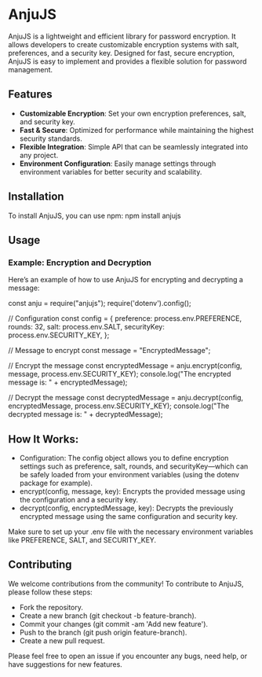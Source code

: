 # AnjuJS

AnjuJS is a lightweight and efficient library for password encryption. It allows developers to create customizable encryption systems with salt, preferences, and a security key. Designed for fast, secure encryption, AnjuJS is easy to implement and provides a flexible solution for password management.

## Features

- **Customizable Encryption**: Set your own encryption preferences, salt, and security key.
- **Fast & Secure**: Optimized for performance while maintaining the highest security standards.
- **Flexible Integration**: Simple API that can be seamlessly integrated into any project.
- **Environment Configuration**: Easily manage settings through environment variables for better security and scalability.

## Installation

To install AnjuJS, you can use npm:
npm install anjujs

## Usage
### Example: Encryption and Decryption
Here’s an example of how to use AnjuJS for encrypting and decrypting a message:

const anju = require("anjujs");
require('dotenv').config();

// Configuration
const config = {
  preference: process.env.PREFERENCE,
  rounds: 32,
  salt: process.env.SALT,
  securityKey: process.env.SECURITY_KEY,
};

// Message to encrypt
const message = "EncryptedMessage";

// Encrypt the message
const encryptedMessage = anju.encrypt(config, message, process.env.SECURITY_KEY);
console.log("The encrypted message is: " + encryptedMessage);

// Decrypt the message
const decryptedMessage = anju.decrypt(config, encryptedMessage, process.env.SECURITY_KEY);
console.log("The decrypted message is: " + decryptedMessage);

## How It Works:
- Configuration: The config object allows you to define encryption settings such as preference, salt, rounds, and securityKey—which can be safely loaded from your environment variables (using the dotenv package for example).
- encrypt(config, message, key): Encrypts the provided message using the configuration and a security key.
- decrypt(config, encryptedMessage, key): Decrypts the previously encrypted message using the same configuration and security key.

Make sure to set up your .env file with the necessary environment variables like PREFERENCE, SALT, and SECURITY_KEY.

## Contributing
We welcome contributions from the community! To contribute to AnjuJS, please follow these steps:

- Fork the repository.
- Create a new branch (git checkout -b feature-branch).
- Commit your changes (git commit -am 'Add new feature').
- Push to the branch (git push origin feature-branch).
- Create a new pull request.

Please feel free to open an issue if you encounter any bugs, need help, or have suggestions for new features.
